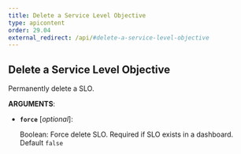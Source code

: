 ```yaml
---
title: Delete a Service Level Objective
type: apicontent
order: 29.04
external_redirect: /api/#delete-a-service-level-objective
---
```


## Delete a Service Level Objective

Permanently delete a SLO.

**ARGUMENTS**:

* **`force`** [*optional*]:

    Boolean: Force delete SLO.  Required if SLO exists in a dashboard.  Default `false`
